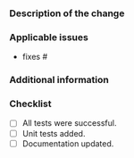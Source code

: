 <!--
 Thank you for contributing! Before you open the request please review the following guidelines and tips to help it be more easily integrated:

 - Describe what the change does.
 - Please run any tests that can exercise your modified code.
 - Please add links for any issues that are related to this PR.
 -->

### Description of the change

<!-- Describe what the change does. -->

### Applicable issues

<!-- Enter any applicable Issues here (You can reference an issue using #) -->
- fixes #

### Additional information

<!-- If there's anything else that's important and relevant to your pull request, mention that information here.-->

### Checklist

<!-- [Place an '[X]' (no spaces) in all applicable fields. Please remove unrelated fields.] -->

- [ ] All tests were successful.
- [ ] Unit tests added.
- [ ] Documentation updated.
